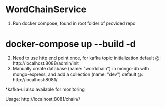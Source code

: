 # WordChainService

1) Run docker compose, found in root folder of provided repo
# docker-compose up --build -d
2) Need to use http end point once, for kafka topic initialization
default @: http://localhost:8088/admin/init
3) Manually create database (name: "wordchain") in mongo-db with mongo-express, and add a collection (name: "dev")
default @: http://localhost:8081/

*kafka-ui also available for monitoring

Usage:
http://localhost:8081/chain/<startWord>/<endWord>